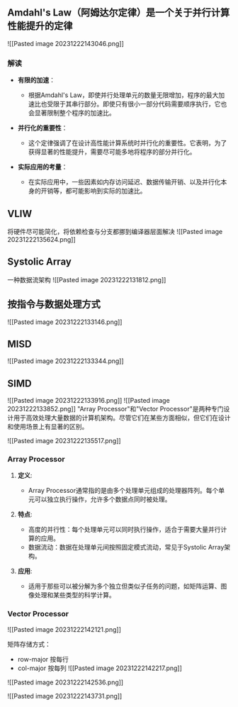 ## Amdahl's Law（阿姆达尔定律）是一个关于并行计算性能提升的定律
![[Pasted image 20231222143046.png]]
### 解读

- **有限的加速**：
    
    - 根据Amdahl's Law，即使并行处理单元的数量无限增加，程序的最大加速比也受限于其串行部分。即使只有很小一部分代码需要顺序执行，它也会显著限制整个程序的加速比。
- **并行化的重要性**：
    
    - 这个定律强调了在设计高性能计算系统时并行化的重要性。它表明，为了获得显著的性能提升，需要尽可能多地将程序的部分并行化。
- **实际应用的考量**：
    
    - 在实际应用中，一些因素如内存访问延迟、数据传输开销、以及并行化本身的开销等，都可能影响到实际的加速比。
## VLIW
将硬件尽可能简化，将依赖检查与分支都挪到编译器层面解决
![[Pasted image 20231222135624.png]]
## Systolic Array
一种数据流架构
![[Pasted image 20231222131812.png]]


## 按指令与数据处理方式
![[Pasted image 20231222133146.png]]

## MISD
![[Pasted image 20231222133344.png]]


## SIMD
![[Pasted image 20231222133916.png]]
![[Pasted image 20231222133852.png]]
"Array Processor"和"Vector Processor"是两种专门设计用于高效处理大量数据的计算机架构。尽管它们在某些方面相似，但它们在设计和使用场景上有显著的区别。

![[Pasted image 20231222135517.png]]
### Array Processor

1. **定义**:
   - Array Processor通常指的是由多个处理单元组成的处理器阵列。每个单元可以独立执行操作，允许多个数据点同时被处理。

2. **特点**:
   - 高度的并行性：每个处理单元可以同时执行操作，适合于需要大量并行计算的应用。
   - 数据流动：数据在处理单元间按照固定模式流动，常见于Systolic Array架构。

3. **应用**:
   - 适用于那些可以被分解为多个独立但类似子任务的问题，如矩阵运算、图像处理和某些类型的科学计算。

### Vector Processor

![[Pasted image 20231222142121.png]]

矩阵存储方式：
* row-major 按每行
* col-major 按每列
![[Pasted image 20231222142217.png]]


![[Pasted image 20231222142536.png]]

![[Pasted image 20231222143731.png]]